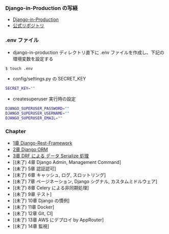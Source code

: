 ### Django-in-Production の写経

- [Django-in-Production](https://amzn.asia/d/ev539xN)
- [公式リポジトリ](https://github.com/PacktPublishing/Django-in-Production)

### .env ファイル
- django-in-production ディレクトリ直下に .env ファイルを作成し、下記の環境変数を設定する
```sh
$ touch .env
```
- config/settings.py の SECRET_KEY
```sh
SECRET_KEY=""
```
- createsuperuser 実行時の設定
```sh
DJANGO_SUPERUSER_PASSWORD=""
DJANGO_SUPERUSER_USERNAME=""
DJANGO_SUPERUSER_EMAIL=""
```

### Chapter
- [1章 Django-Rest-Framework](ch01/)
- [2章 Django ORM](ch02/)
- [3章 DRF による データ Serialize 処理](ch03/)
- [(未了) 4章 Django Admin, Management Command]
- [(未了) 5章 認証認可]
- [(未了) 6章 キャッシュ, ログ, スロットリング]
- [(未了) 7章 ページネーション, Django シグナル, カスタムミドルウェア]
- [(未了) 8章 Celery による非同期処理]
- [(未了) 9章 テスト]
- [(未了) 10章 Django の慣例]
- [(未了) 11章 Docker]
- [(未了) 12章 Git, CI]
- [(未了) 13章 AWS にデプロイ by AppRouter]
- [(未了) 14章 監視]
